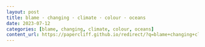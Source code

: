 ```yaml
---
layout: post
title: blame · changing · climate · colour · oceans
date: 2023-07-12
categories: [blame, changing, climate, colour, oceans]
content_url: https://papercliff.github.io/redirect/?q=blame+changing+climate+colour+oceans&tbs=cdr:1,cd_min:7/11/2023,cd_max:7/13/2023
---
```

